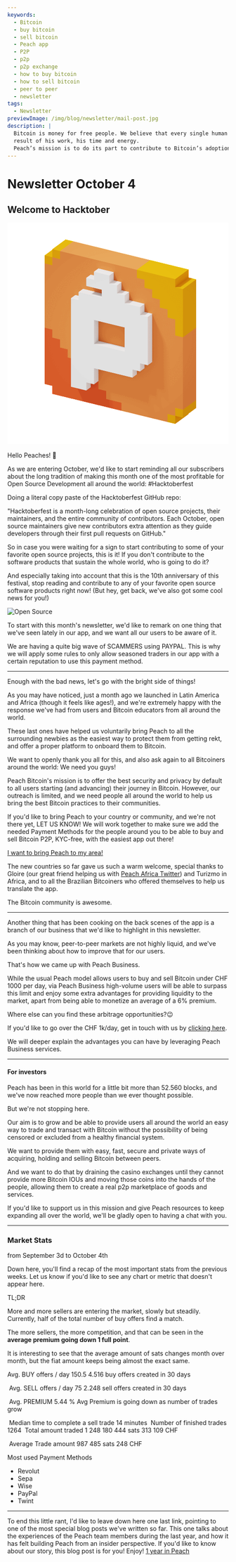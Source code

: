 ```yaml
---
keywords:
  - Bitcoin
  - buy bitcoin
  - sell bitcoin
  - Peach app
  - P2P
  - p2p
  - p2p exchange
  - how to buy bitcoin
  - how to sell bitcoin
  - peer to peer
  - newsletter
tags:
  - Newsletter
previewImage: /img/blog/newsletter/mail-post.jpg
description: |
  Bitcoin is money for free people. We believe that every single human being has the right to choose which money he uses to store his wealth, the
  result of his work, his time and energy.
  Peach’s mission is to do its part to contribute to Bitcoin’s adoption in the hands of the people.
---
```

# Newsletter October 4
## Welcome to Hacktober

![peachy peach bitcoin gif](/img/blog/newsletter/gif-peach.gif)

Hello Peaches! 🍑 

As we are entering October, we'd like to start reminding all our subscribers about the long tradition of making this month one of the most profitable for Open Source Development all around the world: #Hacktoberfest

Doing a literal copy paste of the Hacktoberfest GitHub repo:

"Hacktoberfest is a month-long celebration of open source projects, their maintainers, and the entire community of contributors. Each October, open source maintainers give new contributors extra attention as they guide developers through their first pull requests on GitHub."

So in case you were waiting for a sign to start contributing to some of your favorite open source projects, this is it! If you don't contribute to the software products that sustain the whole world, who is going to do it?

And especially taking into account that this is the 10th anniversary of this festival, stop reading and contribute to any of your favorite open source software products right now! (But hey, get back, we've also got some cool news for you!)

![Open Source](https://img.mailinblue.com/5647291/images/content_library/original/651c33bbcd50d109d8495d7c.png)

To start with this month's newsletter, we'd like to remark on one thing that we've seen lately in our app, and we want all our users to be aware of it.

We are having a quite big wave of SCAMMERS using PAYPAL. This is why we will apply some rules to only allow seasoned traders in our app with a certain reputation to use this payment method.

--- --- ---

Enough with the bad news, let's go with the bright side of things!

As you may have noticed, just a month ago we launched in Latin America and Africa (though it feels like ages!), and we're extremely happy with the response we've had from users and Bitcoin educators from all around the world.

These last ones have helped us voluntarily bring Peach to all the surrounding newbies as the easiest way to protect them from getting rekt, and offer a proper platform to onboard them to Bitcoin.

We want to openly thank you all for this, and also ask again to all Bitcoiners around the world: We need you guys!

Peach Bitcoin's mission is to offer the best security and privacy by default to all users starting (and advancing) their journey in Bitcoin. However, our outreach is limited, and we need people all around the world to help us bring the best Bitcoin practices to their communities.

If you'd like to bring Peach to your country or community, and we're not there yet, LET US KNOW! We will work together to make sure we add the needed Payment Methods for the people around you to be able to buy and sell Bitcoin P2P, KYC-free, with the easiest app out there!

[I want to bring Peach to my area!](http://mailto:hello@peachbitcoin.com/)

The new countries so far gave us such a warm welcome, special thanks to Gloire (our great friend helping us with [Peach Africa Twitter](https://twitter.com/PeachAfrica)) and Turizmo in Africa, and to all the Brazilian Bitcoiners who offered themselves to help us translate the app.

The Bitcoin community is awesome.

--- --- ---

Another thing that has been cooking on the back scenes of the app is a branch of our business that we'd like to highlight in this newsletter.

As you may know, peer-to-peer markets are not highly liquid, and we've been thinking about how to improve that for our users.

That's how we came up with Peach Business.

While the usual Peach model allows users to buy and sell Bitcoin under CHF 1000 per day, via Peach Business high-volume users will be able to surpass this limit and enjoy some extra advantages for providing liquidity to the market, apart from being able to monetize an average of a 6% premium.

Where else can you find these arbitrage opportunities?😉

If you'd like to go over the CHF 1k/day, get in touch with us by [clicking here](mailto:hello@peachbitcoin.com).

We will deeper explain the advantages you can have by leveraging Peach Business services.

--- --- ---

#### For investors
 
Peach has been in this world for a little bit more than 52.560 blocks, and we've now reached more people than we ever thought possible.

But we're not stopping here.

Our aim is to grow and be able to provide users all around the world an easy way to trade and transact with Bitcoin without the possibility of being censored or excluded from a healthy financial system.

We want to provide them with easy, fast, secure and private ways of acquiring, holding and selling Bitcoin between peers.

And we want to do that by draining the casino exchanges until they cannot provide more Bitcoin IOUs and moving those coins into the hands of the people, allowing them to create a real p2p marketplace of goods and services.

If you'd like to support us in this mission and give Peach resources to keep expanding all over the world, we'll be gladly open to having a chat with you.


--- --- ---

### Market Stats

from September 3d to October 4th

Down here, you'll find a recap of the most important stats from the previous weeks. Let us know if you'd like to see any chart or metric that doesn't appear here.

TL;DR

More and more sellers are entering the market, slowly but steadily. Currently, half of the total number of buy offers find a match.

The more sellers, the more competition, and that can be seen in the **average premium going down 1 full point**.

It is interesting to see that the average amount of sats changes month over month, but the fiat amount keeps being almost the exact same.


Avg. BUY offers / day
150.5
4.516 buy offers created in 30 days

­
Avg. SELL offers / day
75
2.248 sell offers created in 30 days

­
Avg. PREMIUM
5.44 %
Avg Premium is going down as number of trades grow

­
Median time to complete a sell trade
14 minutes
­
Number of finished trades
1264
­
Total amount traded
1 248 180 444 sats
313 109 CHF

­
Average Trade amount
987 485 sats
248 CHF


Most used Payment Methods
- Revolut
- Sepa
- Wise
- PayPal
- Twint

--- --- ---

To end this little rant, I'd like to leave down here one last link, pointing to one of the most special blog posts we've written so far. This one talks about the experiences of the Peach team members during the last year, and how it has felt building Peach from an insider perspective. If you'd like to know about our story, this blog post is for you! Enjoy!
[1 year in Peach](https://peachbitcoin.com/blog)
